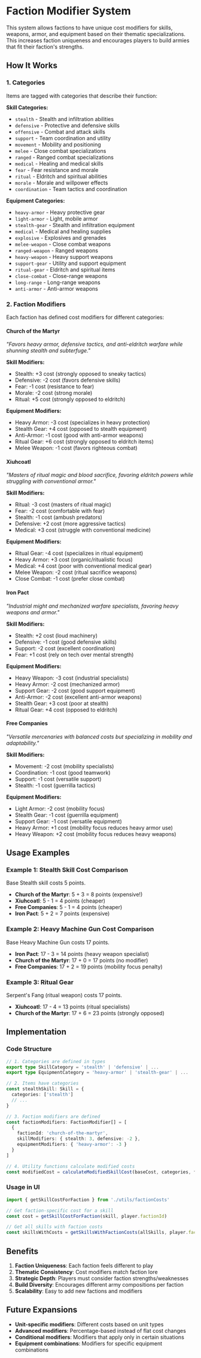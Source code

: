 # Faction Modifier System

This system allows factions to have unique cost modifiers for skills, weapons, armor, and equipment based on their thematic specializations. This increases faction uniqueness and encourages players to build armies that fit their faction's strengths.

## How It Works

### 1. Categories

Items are tagged with categories that describe their function:

**Skill Categories:**

- `stealth` - Stealth and infiltration abilities
- `defensive` - Protective and defensive skills
- `offensive` - Combat and attack skills
- `support` - Team coordination and utility
- `movement` - Mobility and positioning
- `melee` - Close combat specializations
- `ranged` - Ranged combat specializations
- `medical` - Healing and medical skills
- `fear` - Fear resistance and morale
- `ritual` - Eldritch and spiritual abilities
- `morale` - Morale and willpower effects
- `coordination` - Team tactics and coordination

**Equipment Categories:**

- `heavy-armor` - Heavy protective gear
- `light-armor` - Light, mobile armor
- `stealth-gear` - Stealth and infiltration equipment
- `medical` - Medical and healing supplies
- `explosive` - Explosives and grenades
- `melee-weapon` - Close combat weapons
- `ranged-weapon` - Ranged weapons
- `heavy-weapon` - Heavy support weapons
- `support-gear` - Utility and support equipment
- `ritual-gear` - Eldritch and spiritual items
- `close-combat` - Close-range weapons
- `long-range` - Long-range weapons
- `anti-armor` - Anti-armor weapons

### 2. Faction Modifiers

Each faction has defined cost modifiers for different categories:

#### Church of the Martyr

_"Favors heavy armor, defensive tactics, and anti-eldritch warfare while shunning stealth and subterfuge."_

**Skill Modifiers:**

- Stealth: +3 cost (strongly opposed to sneaky tactics)
- Defensive: -2 cost (favors defensive skills)
- Fear: -1 cost (resistance to fear)
- Morale: -2 cost (strong morale)
- Ritual: +5 cost (strongly opposed to eldritch)

**Equipment Modifiers:**

- Heavy Armor: -3 cost (specializes in heavy protection)
- Stealth Gear: +4 cost (opposed to stealth equipment)
- Anti-Armor: -1 cost (good with anti-armor weapons)
- Ritual Gear: +6 cost (strongly opposed to eldritch items)
- Melee Weapon: -1 cost (favors righteous combat)

#### Xiuhcoatl

_"Masters of ritual magic and blood sacrifice, favoring eldritch powers while struggling with conventional armor."_

**Skill Modifiers:**

- Ritual: -3 cost (masters of ritual magic)
- Fear: -2 cost (comfortable with fear)
- Stealth: -1 cost (ambush predators)
- Defensive: +2 cost (more aggressive tactics)
- Medical: +3 cost (struggle with conventional medicine)

**Equipment Modifiers:**

- Ritual Gear: -4 cost (specializes in ritual equipment)
- Heavy Armor: +3 cost (organic/ritualistic focus)
- Medical: +4 cost (poor with conventional medical gear)
- Melee Weapon: -2 cost (ritual sacrifice weapons)
- Close Combat: -1 cost (prefer close combat)

#### Iron Pact

_"Industrial might and mechanized warfare specialists, favoring heavy weapons and armor."_

**Skill Modifiers:**

- Stealth: +2 cost (loud machinery)
- Defensive: -1 cost (good defensive skills)
- Support: -2 cost (excellent coordination)
- Fear: +1 cost (rely on tech over mental strength)

**Equipment Modifiers:**

- Heavy Weapon: -3 cost (industrial specialists)
- Heavy Armor: -2 cost (mechanized armor)
- Support Gear: -2 cost (good support equipment)
- Anti-Armor: -2 cost (excellent anti-armor weapons)
- Stealth Gear: +3 cost (poor at stealth)
- Ritual Gear: +4 cost (opposed to eldritch)

#### Free Companies

_"Versatile mercenaries with balanced costs but specializing in mobility and adaptability."_

**Skill Modifiers:**

- Movement: -2 cost (mobility specialists)
- Coordination: -1 cost (good teamwork)
- Support: -1 cost (versatile support)
- Stealth: -1 cost (guerrilla tactics)

**Equipment Modifiers:**

- Light Armor: -2 cost (mobility focus)
- Stealth Gear: -1 cost (guerrilla equipment)
- Support Gear: -1 cost (versatile equipment)
- Heavy Armor: +1 cost (mobility focus reduces heavy armor use)
- Heavy Weapon: +2 cost (mobility focus reduces heavy weapons)

## Usage Examples

### Example 1: Stealth Skill Cost Comparison

Base Stealth skill costs 5 points.

- **Church of the Martyr**: 5 + 3 = 8 points (expensive!)
- **Xiuhcoatl**: 5 - 1 = 4 points (cheaper)
- **Free Companies**: 5 - 1 = 4 points (cheaper)
- **Iron Pact**: 5 + 2 = 7 points (expensive)

### Example 2: Heavy Machine Gun Cost Comparison

Base Heavy Machine Gun costs 17 points.

- **Iron Pact**: 17 - 3 = 14 points (heavy weapon specialist)
- **Church of the Martyr**: 17 + 0 = 17 points (no modifier)
- **Free Companies**: 17 + 2 = 19 points (mobility focus penalty)

### Example 3: Ritual Gear

Serpent's Fang (ritual weapon) costs 17 points.

- **Xiuhcoatl**: 17 - 4 = 13 points (ritual specialists)
- **Church of the Martyr**: 17 + 6 = 23 points (strongly opposed)

## Implementation

### Code Structure

```typescript
// 1. Categories are defined in types
export type SkillCategory = 'stealth' | 'defensive' | ...
export type EquipmentCategory = 'heavy-armor' | 'stealth-gear' | ...

// 2. Items have categories
const stealthSkill: Skill = {
  categories: ['stealth']
  // ...
}

// 3. Faction modifiers are defined
const factionModifiers: FactionModifier[] = [
  {
    factionId: 'church-of-the-martyr',
    skillModifiers: { stealth: 3, defensive: -2 },
    equipmentModifiers: { 'heavy-armor': -3 }
  }
]

// 4. Utility functions calculate modified costs
const modifiedCost = calculateModifiedSkillCost(baseCost, categories, factionId)
```

### Usage in UI

```typescript
import { getSkillCostForFaction } from './utils/factionCosts'

// Get faction-specific cost for a skill
const cost = getSkillCostForFaction(skill, player.factionId)

// Get all skills with faction costs
const skillsWithCosts = getSkillsWithFactionCosts(allSkills, player.factionId)
```

## Benefits

1. **Faction Uniqueness**: Each faction feels different to play
2. **Thematic Consistency**: Cost modifiers match faction lore
3. **Strategic Depth**: Players must consider faction strengths/weaknesses
4. **Build Diversity**: Encourages different army compositions per faction
5. **Scalability**: Easy to add new factions and modifiers

## Future Expansions

- **Unit-specific modifiers**: Different costs based on unit types
- **Advanced modifiers**: Percentage-based instead of flat cost changes
- **Conditional modifiers**: Modifiers that apply only in certain situations
- **Equipment combinations**: Modifiers for specific equipment combinations
